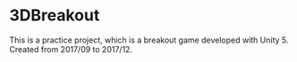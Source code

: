 # 3DBreakout
This is a practice project, which is a breakout game developed with Unity 5. Created from 2017/09 to 2017/12.
